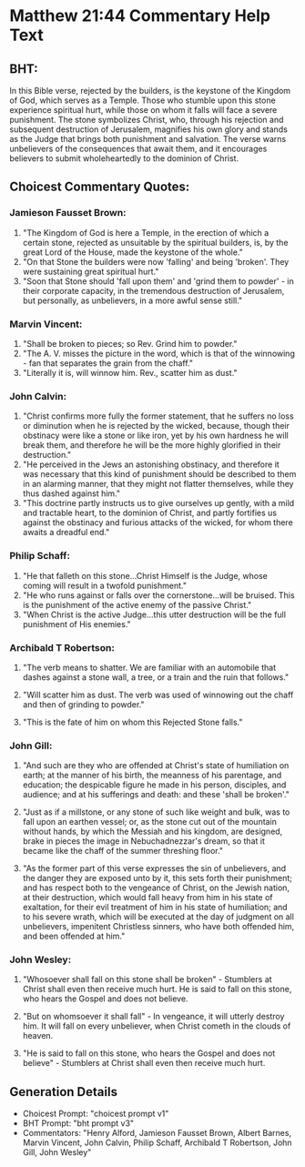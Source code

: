 # Matthew 21:44 Commentary Help Text

## BHT:
In this Bible verse, rejected by the builders, is the keystone of the Kingdom of God, which serves as a Temple. Those who stumble upon this stone experience spiritual hurt, while those on whom it falls will face a severe punishment. The stone symbolizes Christ, who, through his rejection and subsequent destruction of Jerusalem, magnifies his own glory and stands as the Judge that brings both punishment and salvation. The verse warns unbelievers of the consequences that await them, and it encourages believers to submit wholeheartedly to the dominion of Christ.

## Choicest Commentary Quotes:
### Jamieson Fausset Brown:
1. "The Kingdom of God is here a Temple, in the erection of which a certain stone, rejected as unsuitable by the spiritual builders, is, by the great Lord of the House, made the keystone of the whole."
2. "On that Stone the builders were now 'falling' and being 'broken'. They were sustaining great spiritual hurt."
3. "Soon that Stone should 'fall upon them' and 'grind them to powder' - in their corporate capacity, in the tremendous destruction of Jerusalem, but personally, as unbelievers, in a more awful sense still."

### Marvin Vincent:
1. "Shall be broken to pieces; so Rev. Grind him to powder." 
2. "The A. V. misses the picture in the word, which is that of the winnowing - fan that separates the grain from the chaff."
3. "Literally it is, will winnow him. Rev., scatter him as dust."

### John Calvin:
1. "Christ confirms more fully the former statement, that he suffers no loss or diminution when he is rejected by the wicked, because, though their obstinacy were like a stone or like iron, yet by his own hardness he will break them, and therefore he will be the more highly glorified in their destruction."
2. "He perceived in the Jews an astonishing obstinacy, and therefore it was necessary that this kind of punishment should be described to them in an alarming manner, that they might not flatter themselves, while they thus dashed against him."
3. "This doctrine partly instructs us to give ourselves up gently, with a mild and tractable heart, to the dominion of Christ, and partly fortifies us against the obstinacy and furious attacks of the wicked, for whom there awaits a dreadful end."

### Philip Schaff:
1. "He that falleth on this stone...Christ Himself is the Judge, whose coming will result in a twofold punishment."
2. "He who runs against or falls over the cornerstone...will be bruised. This is the punishment of the active enemy of the passive Christ."
3. "When Christ is the active Judge...this utter destruction will be the full punishment of His enemies."

### Archibald T Robertson:
1. "The verb means to shatter. We are familiar with an automobile that dashes against a stone wall, a tree, or a train and the ruin that follows." 

2. "Will scatter him as dust. The verb was used of winnowing out the chaff and then of grinding to powder." 

3. "This is the fate of him on whom this Rejected Stone falls."

### John Gill:
1. "And such are they who are offended at Christ's state of humiliation on earth; at the manner of his birth, the meanness of his parentage, and education; the despicable figure he made in his person, disciples, and audience; and at his sufferings and death: and these 'shall be broken'." 

2. "Just as if a millstone, or any stone of such like weight and bulk, was to fall upon an earthen vessel; or, as the stone cut out of the mountain without hands, by which the Messiah and his kingdom, are designed, brake in pieces the image in Nebuchadnezzar's dream, so that it became like the chaff of the summer threshing floor."

3. "As the former part of this verse expresses the sin of unbelievers, and the danger they are exposed unto by it, this sets forth their punishment; and has respect both to the vengeance of Christ, on the Jewish nation, at their destruction, which would fall heavy from him in his state of exaltation, for their evil treatment of him in his state of humiliation; and to his severe wrath, which will be executed at the day of judgment on all unbelievers, impenitent Christless sinners, who have both offended him, and been offended at him."

### John Wesley:
1. "Whosoever shall fall on this stone shall be broken" - Stumblers at Christ shall even then receive much hurt. He is said to fall on this stone, who hears the Gospel and does not believe.

2. "But on whomsoever it shall fall" - In vengeance, it will utterly destroy him. It will fall on every unbeliever, when Christ cometh in the clouds of heaven.

3. "He is said to fall on this stone, who hears the Gospel and does not believe" - Stumblers at Christ shall even then receive much hurt.


## Generation Details
- Choicest Prompt: "choicest prompt v1"
- BHT Prompt: "bht prompt v3"
- Commentators: "Henry Alford, Jamieson Fausset Brown, Albert Barnes, Marvin Vincent, John Calvin, Philip Schaff, Archibald T Robertson, John Gill, John Wesley"
